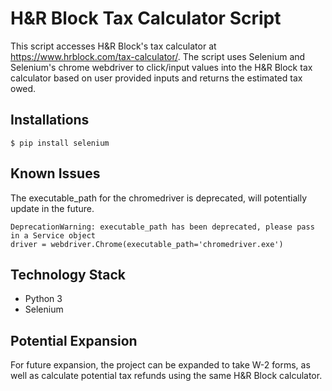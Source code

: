 # H&R Block Tax Calculator Script
This script accesses H&R Block's tax calculator at https://www.hrblock.com/tax-calculator/.
The script uses Selenium and Selenium's chrome webdriver to click/input values into
the H&R Block tax calculator based on user provided inputs and returns the estimated tax owed.

## Installations
```
$ pip install selenium
```

## Known Issues
The executable_path for the chromedriver is deprecated, will potentially update in the future.

```
DeprecationWarning: executable_path has been deprecated, please pass in a Service object
driver = webdriver.Chrome(executable_path='chromedriver.exe')
```

## Technology Stack
* Python 3
* Selenium

## Potential Expansion
For future expansion, the project can be expanded to take W-2 forms, as well as
calculate potential tax refunds using the same H&R Block calculator.